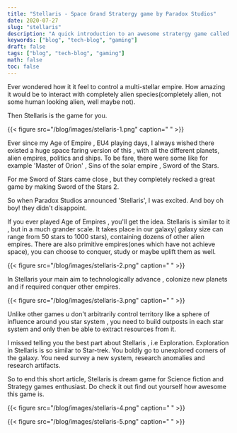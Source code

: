 ```yaml
---
title: "Stellaris - Space Grand Stratergy game by Paradox Studios"
date: 2020-07-27
slug: "stellaris"
description: "A quick introduction to an awesome stratergy game called Stellaris"
keywords: ["blog", "tech-blog", "gaming"]
draft: false
tags: ["blog", "tech-blog", "gaming"]
math: false
toc: false
---
```

Ever wondered how it it feel to control a multi-stellar empire. How amazing it would be to interact with completely alien species(completely alien, not some human looking alien, well maybe not).

Then Stellaris is the game for you. 

{{< figure src="/blog/images/stellaris-1.png" caption=" " >}}

Ever since my Age of Empire , EU4 playing days, I always wished there existed a huge space faring version of this , with all the different planets, alien empires, politics and ships. To be fare, there were some like for example 'Master of Orion' , Sins of the solar empire , Sword of the Stars.

For me Sword of Stars came close , but they completely recked a great game by making Sword of the Stars 2.

So when Paradox Studios announced 'Stellaris', I was excited. And boy oh boy! they didn't disappoint.

If you ever played Age of Empires , you'll get the idea. Stellaris is similar to it , but in a much grander scale. It takes place in our galaxy( galaxy size can range from 50 stars to 1000 stars), containing dozens of other alien empires. There are also primitive empires(ones which have not achieve space), you can choose to conquer, study or maybe uplift them as well.

{{< figure src="/blog/images/stellaris-2.png" caption=" " >}}

In Stellaris your main aim to technologically advance , colonize new planets and if required conquer other empires.

{{< figure src="/blog/images/stellaris-3.png" caption=" " >}}

Unlike other games u don't arbitrarily control territory like a sphere of influence around you star system , you need to build outposts in each star system and only then be able to extract resources from it.

I missed telling you the best part about Stellaris , i.e Exploration. Exploration in Stellaris is so similar to Star-trek. You boldly go to unexplored corners of the galaxy. You need survey a new system, research anomalies and research artifacts.

So to end this short article, Stellaris is dream game for Science fiction and Strategy games enthusiast. Do check it out find out yourself how awesome this game is.

{{< figure src="/blog/images/stellaris-4.png" caption=" " >}}


{{< figure src="/blog/images/stellaris-5.png" caption=" " >}}
